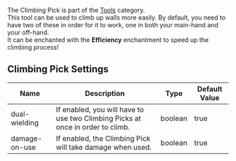 The Climbing Pick is part of the [Tools](https://github.com/Slimefun/Slimefun4/wiki/Tools) category.  
This tool can be used to climb up walls more easily.
By default, you need to have two of these in order for it to work, one in both your main-hand and your off-hand.  
It can be enchanted with the **Efficiency** enchantment to speed up the climbing process! 

## Climbing Pick Settings
| Name          | Description                                                                  | Type    | Default Value |
| ------------- | ---------------------------------------------------------------------------- | ------- | ------------- |
| dual-wielding | If enabled, you will have to use two Climbing Picks at once in order to climb. | boolean | true          |
| damage-on-use | If enabled, the Climbing Pick will take damage when used.                    | boolean | true          |
